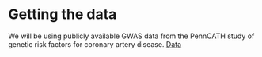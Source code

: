 # Getting the data
We will be using publicly available GWAS data from the PennCATH study of genetic risk factors for coronary artery disease.
<a href="https://www.mtholyoke.edu/courses/afoulkes/Data/GWAStutorial/GWASTutorial_Files.zip" title="Data">Data</a>

